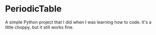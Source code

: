 # PeriodicTable

A simple Python project that I did when I was learning how to code.
It's a little choppy, but it still works fine.
